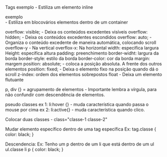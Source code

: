 Tags
<spam class="exemplo">exemplo</span> - Estiliza um elemento inline
<div class="exemplo">exemplo</div> - Estiliza em blocovários elementos dentro de um container

overflow: visible; - Deixa os conteúdos excedentes visíveis
overflow: hidden; - Deixa os conteúdos excedentes escondidos
overflow: auto; - Organiza o conteúdo excedente de maneira automática, colocando scroll
overflow-y - Na vertical
overflox-x: Na horizontal
width: especifica largura
Height: especifica altura
padding: preenchimento
border-widht: largura da borda
border-style: estilo da borda
border-color: cor da borda
margin: margem
position: absolute; - coloca a posição absoluta. A frente dos outros elementos
position: fixed; - Deixa o elemento fixo na posição quando dá o scroll
z-index: ordem dos elementos sobrepostos
float - Deixa um elemento flutuante

p, div {} = agrupamento de elementos - Importante lembra a vírgula, para não confundir com descendência de elementos.

pseudo classes 
ex 1: li:hover {} - muda característica quando passa o mouse por cima
ex 2: li:active{} - muda característica quando clico.


Colocar duas classes - class="classe-1 classe-2"

Mudar elemento específico dentro de uma tag específica
Ex: tag.classe {
    color: black;
}

Descendencia:
Ex: Tenho um p dentro de um li que está dentro de um ul
ul.classe li p {
    color: black;
}